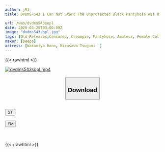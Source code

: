 ```yaml
---
author: j91
title: DVDMS-543 I Can Not Stand The Unprotected Black Pantyhose Ass Of A Female College Student Living Alone And Screw It In From The Back Immediately! Vaginal Deep Piston SEX That Grabs The Ankle And Makes It Squid! A Perverted Landlord Who Invaded Without Permission With A Duplicate Key Made A Vaginal Cum Shot In JC!

url: /was/dvdms543sopl
date: 2020-05-25T03:00:00Z
image: "dvdms543sopl.jpg"
tags: [Old Releases,Censored, Creampie, Pantyhose, Amateur, Female College Student, Butt	]
maker: [Deeps]
actress: [Wakamiya Hono, Mizusawa Tsugumi  ]
---
```



{{< rawhtml >}}

<div class="video" data-videoid="GQAJolBba8ilOG">
    <a href="javascript:;">
        <img src="/was/dvdms543sopl/dvdms543sopl.jpg" width="WIDTH" height="HEIGHT" alt="dvdms543sopl.mp4" loading="lazy">
    </a>
</div>

<script type="text/javascript" src="https://j91.asia/asset/on-demand-st.js"></script>

<br>
  <link rel="stylesheet" href="https://j91.asia/asset/bs5.css">
  
  <center>
  <button class="btn btn-primary" type="button" data-bs-toggle="collapse" data-bs-target=".multi-collapse" aria-expanded="false" aria-controls="multiCollapseExample1 multiCollapseExample2"><h2>Download</h2></button></center>
</p>
<div class="row">
  <div class="col">
    <div class="collapse multi-collapse" id="multiCollapseExample1">
      <div class="card card-body">
	      	      <br>
<div class="buttons">  
<a href="https://streamtape.to/v/GQAJolBba8ilOG" target="_blank"><button class="btn-hover color-3"><i class="fa fa-download"></i> ST</button></a></div>
    </div>
  </div>
</div>
  <div class="col">
    <div class="collapse multi-collapse" id="multiCollapseExample2">
      <div class="card card-body">
	      <br>
<div class="buttons">
    <a href="https://filemoon.sx/d/tg3pwyq5egse" target="_blank"><button class="btn-hover color-8"><i class="fa fa-download"></i> FM</button></a></div>
<br><br>
      </div>
    </div>
  </div>
</div>

{{< /rawhtml >}}